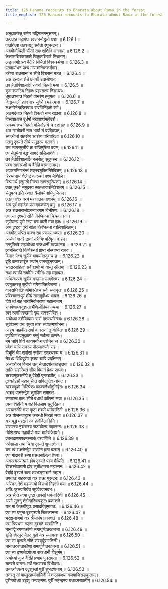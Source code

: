 ```yaml
---
title: 126 Hanuma recounts to Bharata about Rama in the forest
title_english: 126 Hanuma recounts to Bharata about Rama in the forest

---
```

<div class="audioEmbed"  caption="श्रीराम-हरिसीताराममूर्ति-घनपाठिभ्यां वचनम्" src="https://archive.org/download/Ramayana-recitation-Sriram-harisItArAmamUrti-Ghanapaati-v2/Kanda_6/Kanda_6_YK-126-Hanuma_recounts_to_Bharata_about_Rama_in_the_forest_0.mp3"></div>

  
अनुज्ञातंस्तु रामेण तद्विमानमनुत्तमम्।  
उत्पपात महामेघः श्वसनेनोद्धतो यथा ॥ 6.126.1 ॥   
पातयित्वा ततश्चक्षुः सर्वतो रघुनन्दनः।  
अब्रवीन्मैथिलीं सीतां रामः शशिनिभाननाम् ॥ 6.126.2 ॥   
कैलासशिखराकारे त्रिकूटशिखरे स्थिताम्।  
लङ्कामीक्षस्व वैदेहि निर्मितां विश्वकर्मणा ॥ 6.126.3 ॥   
एतदायोधनं पश्य मांसशोणितकर्दमम्।  
हरीणां राक्षसानां च सीते विशसनं महत् ॥ 6.126.4 ॥   
अत्र दत्तवरः शेते प्रमाथी राक्षसेश्वरः।  
तव हेतोर्विशालाक्षि रावणो निहतो मया ॥ 6.126.5 ॥   
कुम्भकर्णोऽत्र निहतः प्रहस्तश्च निशाचरः।  
धूम्राक्षश्चात्र निहतो वानरेण हनूमता ॥ 6.126.6 ॥   
विद्युन्माली हतश्चात्र सुषेणेन महात्मना ॥ 6.126.7 ॥   
लक्ष्मणेनेन्द्रजिच्चात्र रावणिर्निहतो रणे।  
अङ्गदेनात्र निहतो विकटो नाम राक्षसः ॥ 6.126.8 ॥   
विरूपाक्षश्च दुर्धर्षो महापार्श्वमहोदरौ।  
अकम्पनश्च निहतो बलिनोऽन्ये च राक्षसाः ॥ 6.126.9 ॥   
अत्र मण्डोदरी नाम भार्या तं पर्यदेवयत्।  
सपत्नीनां सहस्रेण सास्रेण परिवारिता ॥ 6.126.10 ॥   
एतत्तु दृश्यते तीर्थं समुद्रस्य वरानने।  
यत्र सागरमुत्तीर्य तां रात्रिमुषिता वयम् ॥ 6.126.11 ॥   
एष सेतुर्मया बद्धः सागरे सलिलार्णवे।  
तव हेतोर्विशालाक्षि नलसेतुः सुदुष्करः ॥ 6.126.12 ॥   
पश्य सागरमक्षोभ्यं वैदेहि वरुणालयम्।  
अपारमभिगर्जन्तं शङ्खशुक्तिनिषेवितम् ॥ 6.126.13 ॥   
हिरण्यनाभं शैलेन्द्रं काञ्चनं पश्य मैथिलि।  
विश्रमार्थं हनुमतो भित्त्वा सागरमुत्थितम् ॥ 6.126.14 ॥   
एतत् कुक्षौ समुद्रस्य स्कन्धावारनिवेशनम् ॥ 6.126.15 ॥   
सेतुबन्ध इति ख्यातं त्रैलोक्येनाभिपूजितम्।  
एतत् पवित्रं परमं महापातकनाशनम् ॥ 6.126.16 ॥   
अत्र पूर्वं महादेवः प्रसादमकरोत् प्रभुः ॥ 6.126.17 ॥   
अत्र राक्षसराजोऽयमाजगाम विभीषणः ॥ 6.126.18 ॥   
एषा सा दृश्यते सीते किष्किन्धा चित्रकानना।  
सुग्रीवस्य पुरी रम्या यत्र वाली मया हतः ॥ 6.126.19 ॥   
अथ दृष्ट्वा पुरीं सीता किष्किन्धां वालिपालिताम्।  
अब्रवीत् प्रश्रितं वाक्यं रामं प्रणयसाध्वसा ॥ 6.126.20 ॥   
अन्येषां वानरेन्द्राणां स्त्रीभिः परिवृता ह्यहम्।  
गन्तुमिच्छे सहायोध्यां राजधानीं त्वयाऽनघ ॥ 6.126.21 ॥   
एवमस्त्विति किष्किन्धां प्राप्य संस्थाप्य राघवः।  
विमानं प्रेक्ष्य सुग्रीवं वाक्यमेतदुवाच ह ॥ 6.126.22 ॥   
ब्रूहि वानरशार्दूल सर्वान् वानरपुङ्गवान्।  
स्वदारसहिताः सर्वे ह्ययोध्यां यान्तु सीतया ॥ 6.126.23 ॥   
तथा त्वमपि सर्वाभिः स्त्रीभिः सह महाबल।  
अभित्वरस्व सुग्रीव गच्छामः प्लवगेश्वर ॥ 6.126.24 ॥   
एवमुक्तस्तु सुग्रीवो रामेणामिततेजसा।  
वानराधिपतिः श्रीमांस्तैश्च सर्वैः समावृतः ॥ 6.126.25 ॥   
प्रविश्यान्तःपुरं शीघ्रं तारामुद्वीक्ष्य भाषत ॥ 6.126.26 ॥   
प्रिये त्वं सह नारीभिर्वानराणां महात्मनाम्।  
राघवेणाभ्यनुज्ञाता मैथिलीप्रियकाम्यया ॥ 6.126.27 ॥   
त्वर त्वमभिगच्छामो गृह्य वानरयोषितः।  
अयोध्यां दर्शयिष्यामः सर्वा दशरथस्त्रियः ॥ 6.126.28 ॥   
सुग्रीवस्य वचः श्रुत्वा तारा सर्वाङ्गशोभना।  
आहूय चाब्रवीत् सर्वा वानराणां तु योषितः ॥ 6.126.29 ॥   
सुग्रीवेणाभ्यनुज्ञाता गन्तुं सर्वैश्च वानरैः।  
मम चापि प्रियं कार्यमयोध्यादर्शनेन च ॥ 6.126.30 ॥   
प्रवेशं चापि रामस्य पौरजानपदैः सह।  
विभूतिं चैव सर्वासां स्त्रीणां दशरथस्य च ॥ 6.126.31 ॥   
नेपथ्यं विधिपूर्वेण कृत्वा चापि प्रदक्षिणम्।  
अध्यारोहन् विमानं तत् सीतादर्शनकाङ्क्षया ॥ 6.126.32 ॥   
ताभिः सहोत्थितं शीघ्रं विमानं प्रेक्ष्य राघवः।  
ऋश्यमूकसमीपे तु वैदेहीं पुनरब्रवीत् ॥ 6.126.33 ॥   
दृश्यतेऽसौ महान् सीते सविद्युदिव तोयदः।  
ऋश्यमूको गिरिश्रेष्ठः काञ्चनैर्धातुभिर्वृतः ॥ 6.126.34 ॥   
अत्राहं वानरेन्द्रेण सुग्रीवेण समागतः।  
समयश्च कृतः सीते वधार्थं वालिनो मया ॥ 6.126.35 ॥   
त्वया विहीनो यत्राहं विललाप सुदुःखितः।  
अस्यास्तीरे मया दृष्टा शबरी धर्मचारिणी ॥ 6.126.36 ॥   
अत्र योजनबाहुश्च कबन्धो निहतो मया ॥ 6.126.37 ॥   
यत्र युद्धं महद्वृत्तं तव हेतोर्विलासिनि।  
रावणस्य नृशंसस्य जटायोश्च महात्मनः ॥ 6.126.38 ॥   
त्रिशिराश्च महावीर्यो मया बाणैरजिह्मगैः।  
एतत्तदाश्रमपदमस्माकं वरवर्णिनि ॥ 6.126.39 ॥   
पर्णशाला तथा चित्रा दृश्यते शुभदर्शना।  
यत्र त्वं राक्षसेन्द्रेण रावणेन हृता बलात् ॥ 6.126.40 ॥   
एषा गोदावरी रम्या प्रसन्नसलिला शिवा।  
अगस्त्यस्याश्रमो ह्येष दृश्यते पश्य मैथिलि ॥ 6.126.41 ॥   
दीप्तश्चैवाश्रमो ह्येष सुतीक्ष्णस्य महात्मनः ॥ 6.126.42 ॥   
वैदेहि दृश्यते चात्र शरभङ्गाश्रमो महान्।  
उपयातः सहस्राक्षो यत्र शक्रः पुरन्दरः ॥ 6.126.43 ॥   
अस्मिन् देशे महाकायो विराधो निहतो मया ॥ 6.126.44 ॥   
अत्रिः कुलपतिर्यत्र सूर्यवैश्वानप्रभः।  
अत्र सीते त्वया दृष्टा तापसी धर्मचारिणी ॥ 6.126.45 ॥   
असौ सुतनु शैलेन्द्रश्चित्रकूटः प्रकाशते।  
यत्र मां केकयीपुत्रः प्रसादयितुमागतः ॥ 6.126.46 ॥   
एषा सा यमुना दूराद्दृश्यते चित्रकानना ॥ 6.126.47 ॥   
भरद्वाजाश्रमो यत्र श्रीमानेष प्रकाशते ॥ 6.126.48 ॥   
एषा त्रिपथगा गङ्गा दृश्यते वरवर्णिनि।  
नानाद्विजगणाकीर्णा सम्प्रयुष्पितकानना ॥ 6.126.49 ॥   
शृङ्गिवेरपुरं चैतद् गुहो यत्र समागतः ॥ 6.126.50 ॥   
एषा सा दृश्यते सीते सरयूर्यूपमालिनी।  
नानातरुशताकीर्णा सम्प्रपुष्पितकानना ॥ 6.126.51 ॥   
एषा सा दृश्यतेऽयोध्या राजधानी पितुर्मम्।  
अयोध्यां कुरु वैदेहि प्रणामं पुनरागता ॥ 6.126.52 ॥   
ततस्ते वानराः सर्वे राक्षसश्च विभीषणः।  
उत्पत्योत्पत्य ददृशुस्तां पुरीं शुभदर्शनाम् ॥ 6.126.53 ॥   
ततस्तु तां पाम्डुरहर्म्यमालिनीं विशालकक्ष्यां गजवाजिसङ्कुलाम्।  
पुरीमयोध्यां ददृशुः प्लवङ्गमाः पुरीं महेन्द्रस्य यथाऽमरावतीम् ॥ 6.126.54 ॥   